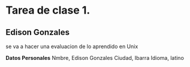 # Tarea de clase 1.

## Edison Gonzales 
se va a hacer una evaluacion de lo aprendido en Unix

**Datos Personales**
Nmbre, Edison Gonzales
Ciudad, Ibarra
Idioma, latino 

